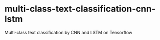 # multi-class-text-classification-cnn-lstm
Multi-class text classification by CNN and LSTM on Tensorflow
